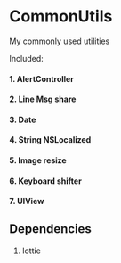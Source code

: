 # CommonUtils

My commonly used utilities

Included:
#### 1. AlertController
#### 2. Line Msg share
#### 3. Date
#### 4. String NSLocalized
#### 5. Image resize
#### 6. Keyboard shifter
#### 7. UIView


## Dependencies
1. lottie
